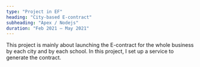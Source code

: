 ```yaml
---
type: "Project in EF"
heading: "City-based E-contract"
subheading: "Apex / Nodejs"
duration: "Feb 2021 – May 2021"
---
```


This project is mainly about launching the E-contract for the whole business by each city and by each school.
In this project, I set up a service to generate the contract.
